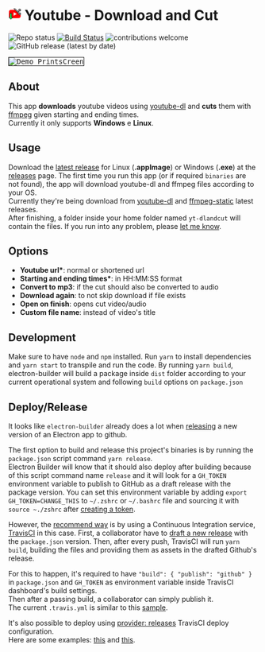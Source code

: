 # <img alt="Demo PrintsCreen" src="public/256x256.png" width="26"> Youtube - Download and Cut

![Repo status](https://www.repostatus.org/badges/latest/active.svg)
[![Build Status](https://travis-ci.com/Markkop/yt-dlandcut.svg?branch=master)](https://travis-ci.com/Markkop/yt-dlandcut)
![contributions welcome](https://img.shields.io/badge/contributions-welcome-brightgreen.svg?style=flat)
![GitHub release (latest by date)](https://img.shields.io/github/v/release/markkop/yt-dlandcut)

<kbd>
  <img border="1" alt="Demo PrintsCreen" src="https://i.imgur.com/hx48SzZ.gif" >
</kbd>

## About

This app **downloads** youtube videos using [youtube-dl](https://youtube-dl.org/) and **cuts** them with [ffmpeg](https://www.ffmpeg.org/) given starting and ending times.  
Currently it only supports **Windows** e **Linux**.

## Usage

Download the [latest release](https://github.com/Markkop/yt-dlandcut/releases/latest) for Linux (**.appImage**) or Windows (**.exe**) at the [releases](https://github.com/Markkop/yt-dlandcut/releases/) page.
The first time you run this app (or if required `binaries` are not found), the app will download youtube-dl and ffmpeg files according to your OS.  
Currently they're being download from [youtube-dl](https://github.com/ytdl-org/youtube-dl/releases/latest) and [ffmpeg-static](https://github.com/eugeneware/ffmpeg-static/releases/latest) latest releases.  
After finishing, a folder inside your home folder named `yt-dlandcut` will contain the files.
If you run into any problem, please [let me know](https://twitter.com/heymarkkop).

## Options

- **Youtube url\***: normal or shortened url
- **Starting and ending times\***: in HH:MM:SS format
- **Convert to mp3**: if the cut should also be converted to audio
- **Download again**: to not skip download if file exists
- **Open on finish**: opens cut video/audio
- **Custom file name**: instead of video's title

## Development

Make sure to have `node` and `npm` installed.
Run `yarn` to install dependencies and `yarn start` to transpile and run the code.
By running `yarn build`, electron-builder will build a package inside `dist` folder according to your current operational system and following `build` options on `package.json`

## Deploy/Release

It looks like `electron-builder` already does a lot when [releasing](https://www.electron.build/configuration/publish) a new version of an Electron app to github.

The first option to build and release this project's binaries is by running the `package.json` script command `yarn release`.  
Electron Builder will know that it should also deploy after building because of this script command name `release` and it will look for a `GH_TOKEN` environment variable to publish to GitHub as a draft release with the package version.
You can set this environment variable by adding `export GH_TOKEN=CHANGE_THIS` to `~/.zshrc` or `~/.bashrc` file and sourcing it with `source ~./zshrc` after [creating a token](https://github.com/settings/tokens/new).

However, the [recommend way](https://www.electron.build/configuration/publish#recommended-github-releases-workflow) is by using a Continuous Integration service, [TravisCI](https://travis-ci.com/) in this case.
First, a collaborator have to [draft a new release](https://help.github.com/articles/creating-releases/) with the `package.json` version. Then, after every push, TravisCI will run `yarn build`, building the files and providing them as assets in the drafted Github's release.

For this to happen, it's required to have `"build": { "publish": "github" }` in `package.json` and `GH_TOKEN` as environment variable inside TravisCI dashboard's build settings.  
Then after a passing build, a collaborator can simply publish it.  
The current `.travis.yml` is similar to this [sample](https://www.electron.build/multi-platform-build#sample-travisyml-to-build-electron-app-for-macos-linux-and-windows).

It's also possible to deploy using [provider: releases](https://docs.travis-ci.com/user/deployment/releases/) TravisCI deploy configuration.  
Here are some examples: [this](https://github.com/lane-c-wagner/electron-ci-boilerplate/blob/master/.travis.yml) and [this](https://github.com/gontarczyk-artur/electron-travis-poc/blob/master/.travis.yml).
